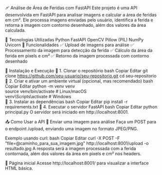 🩹 Análise de Área de Feridas com FastAPI
Este projeto é uma API desenvolvida em FastAPI para analisar imagens e calcular a área de feridas em cm². Ele processa imagens enviadas pelo usuário, identifica a ferida e retorna a imagem com contorno desenhado, além dos valores da área calculada.

🚀 Tecnologias Utilizadas
Python
FastAPI
OpenCV
Pillow (PIL)
NumPy
Uvicorn
📌 Funcionalidades
✅ Upload de imagens para análise
✅ Processamento da imagem para detecção da ferida
✅ Cálculo da área da ferida em pixels e cm²
✅ Retorno da imagem processada com contorno desenhado

📂 Instalação e Execução
🔹 1. Clonar o repositório
bash
Copiar
Editar
git clone https://github.com/seu-usuario/seu-repositorio.git
cd seu-repositorio
🔹 2. Criar e ativar um ambiente virtual (opcional, mas recomendado)
bash
Copiar
Editar
python -m venv venv  
source venv/bin/activate  # Linux/macOS  
venv\Scripts\activate  # Windows  
🔹 3. Instalar as dependências
bash
Copiar
Editar
pip install -r requirements.txt
🔹 4. Executar o servidor FastAPI
bash
Copiar
Editar
python principal.py
O servidor será iniciado em http://localhost:8001.

📤 Como Usar a API
🔹 Enviar uma imagem para análise
Faça um POST para o endpoint /upload, enviando uma imagem no formato JPEG/PNG.

Exemplo usando curl:
bash
Copiar
Editar
curl -X POST -F "file=@caminho_para_sua_imagem.jpg" http://localhost:8001/upload -o resultado.jpg
A resposta será a imagem processada com a ferida contornada, além dos valores da área em pixels e cm² nos headers.

🔹 Página inicial
Acesse http://localhost:8001/ para visualizar a interface HTML básica.
